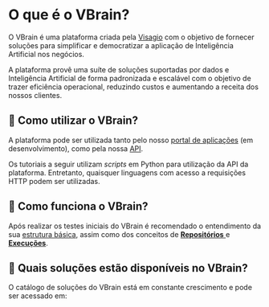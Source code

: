# O que é o VBrain?

O VBrain é uma plataforma criada pela [Visagio](https://visagio.com.br) com o objetivo de fornecer soluções para simplificar e democratizar a aplicação de Inteligência Artificial nos negócios. 

A plataforma provê uma suíte de soluções suportadas por dados e Inteligência Artificial de forma padronizada e escalável com o objetivo de trazer eficiência operacional, reduzindo custos e aumentando a receita dos nossos clientes.

## 🚀 Como utilizar o VBrain?

A plataforma pode ser utilizada tanto pelo nosso [portal de aplicações](https://vbrain.visagio.com) \(em desenvolvimento\), como pela nossa [API](https://vbrain.visagio.com/api/v1/).

Os tutoriais a seguir utilizam _scripts_ em Python para utilização da API da plataforma. Entretanto, quaisquer linguagens com acesso a requisições HTTP podem ser utilizadas.

## 🤔 Como funciona o VBrain?

Após realizar os testes iniciais do VBrain é recomendado o entendimento da sua [estrutura básica](primeiros-passos/conceitos-principais/estrutura-basica/), assim como dos conceitos de [**Repositórios** ](primeiros-passos/conceitos-principais/repositorios/)e [**Execuções**](primeiros-passos/conceitos-principais/execucoes/).

## 🧠 Quais soluções estão disponíveis no VBrain?

O catálogo de soluções do VBrain está em constante crescimento e pode ser acessado em:

